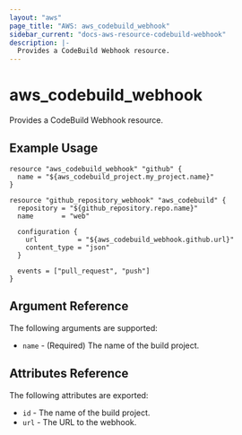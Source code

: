 ```yaml
---
layout: "aws"
page_title: "AWS: aws_codebuild_webhook"
sidebar_current: "docs-aws-resource-codebuild-webhook"
description: |-
  Provides a CodeBuild Webhook resource.
---
```


# aws_codebuild_webhook

Provides a CodeBuild Webhook resource.

## Example Usage

```hcl
resource "aws_codebuild_webhook" "github" {
  name = "${aws_codebuild_project.my_project.name}"
}

resource "github_repository_webhook" "aws_codebuild" {
  repository = "${github_repository.repo.name}"
  name       = "web"

  configuration {
    url          = "${aws_codebuild_webhook.github.url}"
    content_type = "json"
  }

  events = ["pull_request", "push"]
}
```

## Argument Reference

The following arguments are supported:

* `name` - (Required) The name of the build project.

## Attributes Reference

The following attributes are exported:

* `id` - The name of the build project.
* `url` - The URL to the webhook.
